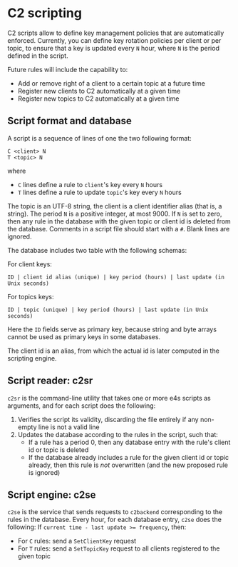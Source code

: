 # C2 scripting

C2 scripts allow to define key management policies that are automatically enforced. 
Currently, you can define key rotation policies per client or per topic, to ensure that a key is updated every `N` hour, where `N` is the period defined in the script.

Future rules will include the capability to:

* Add or remove right of a client to a certain topic at a future time
* Register new clients to C2 automatically at a given time
* Register new topics to C2 automatically at a given time

## Script format and database

A script is a sequence of lines of one the two following format:

```
C <client> N
T <topic> N
```

where

* `C` lines define a rule to `client`'s key every `N` hours
* `T` lines define a rule to update `topic`'s key every `N` hours

The topic is an UTF-8 string, the client is a client identifier alias (that is, a string). 
The period `N` is a positive integer, at most 9000.
If `N` is set to zero, then any rule in the database with the given topic or client id is deleted from the database.
Comments in a script file should start with a `#`. Blank lines are ignored.


The database includes two table with the following schemas:

For client keys:
```
ID | client id alias (unique) | key period (hours) | last update (in Unix seconds)
```
For topics keys:
```
ID | topic (unique) | key period (hours) | last update (in Unix seconds)
```
Here the `ID` fields serve as primary key, because string and byte arrays cannot be used as primary keys in some databases.

The client id is an alias, from which the actual id is later computed in the scripting engine.


## Script reader: c2sr

`c2sr` is the command-line utility that takes one or more e4s scripts as arguments, and for each script does the following:

1. Verifies the script its validity, discarding the file entirely if any non-empty line is not a valid line
1. Updates the database according to the rules in the script, such that:
    - If a rule has a period 0, then any database entry with the rule's client id or topic is deleted
    - If the database already includes a rule for the given client id or topic already, then this rule is *not* overwritten (and the new proposed rule is ignored)


## Script engine: c2se

`c2se` is the service that sends requests to `c2backend` corresponding to the rules in the database.
Every hour, for each database entry, `c2se` does the following:
If `current time - last update >= frequency`, then:

* For `C` rules: send a `SetClientKey` request 
* For `T` rules: send a `SetTopicKey` request to all clients registered to the given topic



